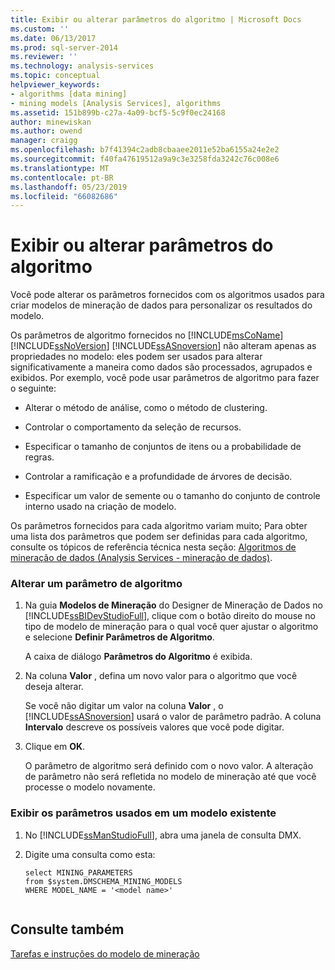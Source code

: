```yaml
---
title: Exibir ou alterar parâmetros do algoritmo | Microsoft Docs
ms.custom: ''
ms.date: 06/13/2017
ms.prod: sql-server-2014
ms.reviewer: ''
ms.technology: analysis-services
ms.topic: conceptual
helpviewer_keywords:
- algorithms [data mining]
- mining models [Analysis Services], algorithms
ms.assetid: 151b899b-c27a-4a09-bcf5-5c9f0ec24168
author: minewiskan
ms.author: owend
manager: craigg
ms.openlocfilehash: b7f41394c2adb8cbaaee2011e52ba6155a24e2e2
ms.sourcegitcommit: f40fa47619512a9a9c3e3258fda3242c76c008e6
ms.translationtype: MT
ms.contentlocale: pt-BR
ms.lasthandoff: 05/23/2019
ms.locfileid: "66082686"
---
```

# <a name="view-or-change-algorithm-parameters"></a>Exibir ou alterar parâmetros do algoritmo
  Você pode alterar os parâmetros fornecidos com os algoritmos usados para criar modelos de mineração de dados para personalizar os resultados do modelo.  
  
 Os parâmetros de algoritmo fornecidos no [!INCLUDE[msCoName](../../includes/msconame-md.md)] [!INCLUDE[ssNoVersion](../../includes/ssnoversion-md.md)] [!INCLUDE[ssASnoversion](../../includes/ssasnoversion-md.md)] não alteram apenas as propriedades no modelo: eles podem ser usados para alterar significativamente a maneira como dados são processados, agrupados e exibidos. Por exemplo, você pode usar parâmetros de algoritmo para fazer o seguinte:  
  
-   Alterar o método de análise, como o método de clustering.  
  
-   Controlar o comportamento da seleção de recursos.  
  
-   Especificar o tamanho de conjuntos de itens ou a probabilidade de regras.  
  
-   Controlar a ramificação e a profundidade de árvores de decisão.  
  
-   Especificar um valor de semente ou o tamanho do conjunto de controle interno usado na criação de modelo.  
  
 Os parâmetros fornecidos para cada algoritmo variam muito; Para obter uma lista dos parâmetros que podem ser definidas para cada algoritmo, consulte os tópicos de referência técnica nesta seção: [Algoritmos de mineração de dados &#40;Analysis Services - mineração de dados&#41;](data-mining-algorithms-analysis-services-data-mining.md).  
  
### <a name="change-an-algorithm-parameter"></a>Alterar um parâmetro de algoritmo  
  
1.  Na guia **Modelos de Mineração** do Designer de Mineração de Dados no [!INCLUDE[ssBIDevStudioFull](../../includes/ssbidevstudiofull-md.md)], clique com o botão direito do mouse no tipo de modelo de mineração para o qual você quer ajustar o algoritmo e selecione **Definir Parâmetros de Algoritmo**.  
  
     A caixa de diálogo **Parâmetros do Algoritmo** é exibida.  
  
2.  Na coluna **Valor** , defina um novo valor para o algoritmo que você deseja alterar.  
  
     Se você não digitar um valor na coluna **Valor** , o [!INCLUDE[ssASnoversion](../../includes/ssasnoversion-md.md)] usará o valor de parâmetro padrão. A coluna **Intervalo** descreve os possíveis valores que você pode digitar.  
  
3.  Clique em **OK**.  
  
     O parâmetro de algoritmo será definido com o novo valor. A alteração de parâmetro não será refletida no modelo de mineração até que você processe o modelo novamente.  
  
### <a name="view-the-parameters-used-in-an-existing-model"></a>Exibir os parâmetros usados em um modelo existente  
  
1.  No [!INCLUDE[ssManStudioFull](../../includes/ssmanstudiofull-md.md)], abra uma janela de consulta DMX.  
  
2.  Digite uma consulta como esta:  
  
    ```  
    select MINING_PARAMETERS   
    from $system.DMSCHEMA_MINING_MODELS  
    WHERE MODEL_NAME = '<model name>'  
  
    ```  
  
## <a name="see-also"></a>Consulte também  
 [Tarefas e instruções do modelo de mineração](mining-model-tasks-and-how-tos.md)  
  
  
